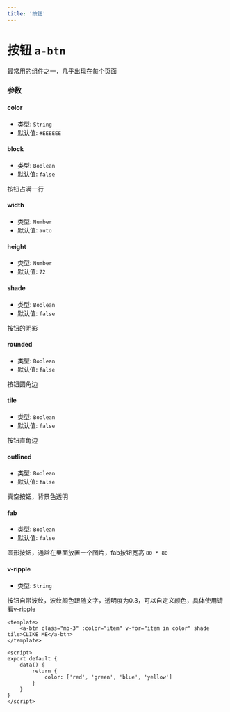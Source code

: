 ```yaml
---
title: '按钮'
---
```


# 按钮 ``a-btn``

最常用的组件之一，几乎出现在每个页面

### 参数

#### color
- 类型: `String`
- 默认值: `#EEEEEE`

#### block
- 类型: `Boolean`
- 默认值: `false`

按钮占满一行

#### width
- 类型: `Number`
- 默认值: `auto`

#### height
- 类型: `Number`
- 默认值: `72`

#### shade
- 类型: `Boolean`
- 默认值: `false`

按钮的阴影

#### rounded
- 类型: `Boolean`
- 默认值: `false`

按钮圆角边

#### tile
- 类型: `Boolean`
- 默认值: `false`

按钮直角边

#### outlined
- 类型: `Boolean`
- 默认值: `false`

真空按钮，背景色透明

#### fab
- 类型: `Boolean`
- 默认值: `false`

圆形按钮，通常在里面放置一个图片，fab按钮宽高 `80 * 80`

#### v-ripple
- 类型: `String`

按钮自带波纹，波纹颜色跟随文字，透明度为0.3，可以自定义颜色，具体使用请看[v-ripple](/directives/ripple)

``` vue
<template>
	<a-btn class="mb-3" :color="item" v-for="item in color" shade tile>CLIKE ME</a-btn>
</template>

<script>
export default {
	data() {
		return {
			color: ['red', 'green', 'blue', 'yellow']
		}
	}
}
</script>
```

<template>
<a-btn class="mb-3" :color="item" v-for="item in color" shade tile block>CLIKE ME</a-btn>
<a-btn color="indigo" :color="item" v-for="item in color" fab rounded shade tile>fab</a-btn>
</template>

<script>
export default {
	data() {
		return {
			color: ['red', 'green', 'blue', 'yellow']
		}
	}
}
</script>
